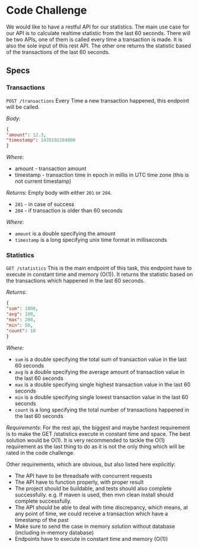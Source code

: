 # Code Challenge
We would like to have a restful API for our statistics. The main use case for our API is to
calculate realtime statistic from the last 60 seconds. There will be two APIs, one of them is
called every time a transaction is made. It is also the sole input of this rest API. The other one
returns the statistic based of the transactions of the last 60 seconds.

## Specs

### Transactions
`POST /transactions`
Every Time a new transaction happened, this endpoint will be called.

*Body*:
```json
{
"amount": 12.3,
"timestamp": 1478192204000
}
```

*Where*:
* amount - transaction amount
* timestamp - transaction time in epoch in millis in UTC time zone (this is not current timestamp)

*Returns*: Empty body with either `201` or `204`.
* `201` - in case of success
* `204` - if transaction is older than 60 seconds

*Where*:
* `amount` is a double specifying the amount
* `timestamp` is a long specifying unix time format in milliseconds


### Statistics
`GET /statistics`
This is the main endpoint of this task, this endpoint have to execute in constant time and memory (O(1)). It returns the statistic based on the transactions which happened in the last 60 seconds.

*Returns*:
```json
{
"sum": 1000,
"avg": 100,
"max": 200,
"min": 50,
"count": 10
}
```

*Where*:
* `sum` is a double specifying the total sum of transaction value in the last 60 seconds
* `avg` is a double specifying the average amount of transaction value in the last 60 seconds
* `max` is a double specifying single highest transaction value in the last 60 seconds
* `min` is a double specifying single lowest transaction value in the last 60 seconds
* `count` is a long specifying the total number of transactions happened in the last 60 seconds

*Requirements*:
For the rest api, the biggest and maybe hardest requirement is to make the GET /statistics execute in constant time and space. The best solution would be O(1). It is very recommended to tackle the O(1) requirement as the last thing to do as it is not the only thing which will be rated in
the code challenge.

Other requirements, which are obvious, but also listed here explicitly:
* The API have to be threadsafe with concurrent requests
* The API have to function properly, with proper result
* The project should be buildable, and tests should also complete successfully. e.g. If maven is used, then mvn clean install should complete successfully.
* The API should be able to deal with time discrepancy, which means, at any point of time, we could receive a transaction which have a timestamp of the past
* Make sure to send the case in memory solution without database (including in-memory database)
* Endpoints have to execute in constant time and memory (O(1))
